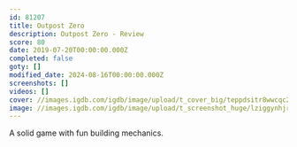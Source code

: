 ```yaml
---
id: 81207
title: Outpost Zero
description: Outpost Zero - Review
score: 80
date: 2019-07-20T00:00:00.000Z
completed: false
goty: []
modified_date: 2024-08-16T00:00:00.000Z
screenshots: []
videos: []
cover: //images.igdb.com/igdb/image/upload/t_cover_big/teppdsitr8wwcqc2kjiu.jpg
image: //images.igdb.com/igdb/image/upload/t_screenshot_huge/lziggynhjrcjgpluidku.jpg
---
```

A solid game with fun building mechanics.